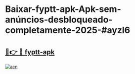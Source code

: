 # Baixar-fyptt-apk-Apk-sem-anúncios-desbloqueado-completamente-2025-#ayzl6

# <h2><a href="https://ainizakaria.my?title=fyptt-apk&ref=24M">🔗👉 🔴 fyptt-apk</a></h2>

[![acn](https://github.com/user-attachments/assets/0f9c940e-d8b0-45ae-aac7-cd30a18b3e1c)](https://ainizakaria.my?title=fyptt-apk&ref=24M)

